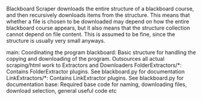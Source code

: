 Blackboard Scraper downloads the entire structure of a blackboard course, and then recursively downloads items from the structure. This means that whether a file is chosen to be downloaded may depend on how the entire blackboard course appears, but it also means that the structure collection cannot depend on file content. This is assumed to be fine, since the structure is usually very small anyways.

main: Coordinating the program
blackboard: Basic structure for handling the copying and downloading of the program. Outsources all actual scraping/html work to Extractors and Downloaders
FolderExtractors/\*: Contains FolderExtractor plugins. See blackboard.py for documentation
LinkExtractors/\*: Contains LinkExtractor plugins. See blackboard.py for documentation
base: Required base code for naming, downloading files, download selection, general useful code etc
